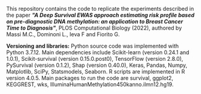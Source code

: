 This repository contains the code to replicate the experiments described in the paper **_"A Deep Survival EWAS approach estimating risk profile based on pre-diagnostic DNA methylation: an application to Breast Cancer Time to Diagnosis"_**, PLOS Computational Biology (2022), authored by Massi M.C., Dominoni L., Ieva F and Fiorito G.







**Versioning and libraries:**
Python source code was implemented with Python 3.7.12. Main dependencies include Scikit-learn (version 0.24.1 and 1.0.1), Scikit-survival (version 0.15.0.post0), TensorFlow (version 2.8.0), PySurvival (version 0.1.2), Shap (version 0.40.0), Keras, Pandas, Numpy, Matplotlib, SciPy, Statsmodels, Seaborn. 
R scripts are implemented in R version 4.0.5. Main packages to run the code are survival, ggplot2, KEGGREST, wks, IlluminaHumanMethylation450kanno.ilmn12.hg19.
